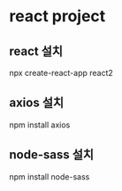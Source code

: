 # react project

## react 설치

npx create-react-app react2

## axios 설치

npm install axios

## node-sass 설치

npm install node-sass
